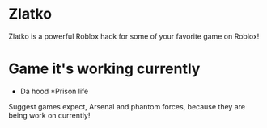 # Zlatko
  Zlatko is a powerful Roblox hack for some of your favorite game on Roblox!
# Game it's working currently
* Da hood
*Prison life

Suggest games expect, Arsenal and phantom forces, because they are being work on currently!
